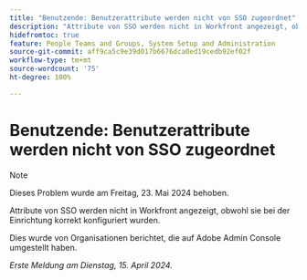 ```yaml
---
title: "Benutzende: Benutzerattribute werden nicht von SSO zugeordnet"
description: "Attribute von SSO werden nicht in Workfront angezeigt, obwohl sie bei der Einrichtung korrekt konfiguriert wurden."
hidefromtoc: true
feature: People Teams and Groups, System Setup and Administration
source-git-commit: aff9ca5c9e39d017b6676dca0ed19cedb92ef02f
workflow-type: tm+mt
source-wordcount: '75'
ht-degree: 100%

---
```



# Benutzende: Benutzerattribute werden nicht von SSO zugeordnet

>[!NOTE]
>
>Dieses Problem wurde am Freitag, 23. Mai 2024 behoben.

Attribute von SSO werden nicht in Workfront angezeigt, obwohl sie bei der Einrichtung korrekt konfiguriert wurden.

Dies wurde von Organisationen berichtet, die auf Adobe Admin Console umgestellt haben.

_Erste Meldung am Dienstag, 15. April 2024._
